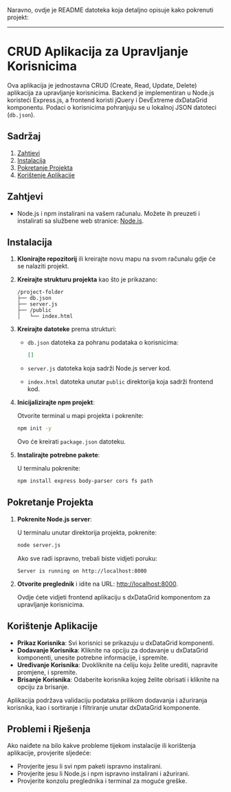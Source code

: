 Naravno, ovdje je README datoteka koja detaljno opisuje kako pokrenuti projekt:

---

# CRUD Aplikacija za Upravljanje Korisnicima

Ova aplikacija je jednostavna CRUD (Create, Read, Update, Delete) aplikacija za upravljanje korisnicima. Backend je implementiran u Node.js koristeći Express.js, a frontend koristi jQuery i DevExtreme dxDataGrid komponentu. Podaci o korisnicima pohranjuju se u lokalnoj JSON datoteci (`db.json`).

## Sadržaj

1. [Zahtjevi](#zahtjevi)
2. [Instalacija](#instalacija)
3. [Pokretanje Projekta](#pokretanje-projekta)
4. [Korištenje Aplikacije](#korištenje-aplikacije)

## Zahtjevi

- Node.js i npm instalirani na vašem računalu. Možete ih preuzeti i instalirati sa službene web stranice: [Node.js](https://nodejs.org/).

## Instalacija

1. **Klonirajte repozitorij** ili kreirajte novu mapu na svom računalu gdje će se nalaziti projekt.

2. **Kreirajte strukturu projekta** kao što je prikazano:

    ```
    /project-folder
    ├── db.json
    ├── server.js
    ├── /public
    │   └── index.html
    ```

3. **Kreirajte datoteke** prema strukturi:

    - `db.json` datoteka za pohranu podataka o korisnicima:
      ```json
      []
      ```

    - `server.js` datoteka koja sadrži Node.js server kod.

    - `index.html` datoteka unutar `public` direktorija koja sadrži frontend kod.

4. **Inicijalizirajte npm projekt**:

    Otvorite terminal u mapi projekta i pokrenite:

    ```bash
    npm init -y
    ```

    Ovo će kreirati `package.json` datoteku.

5. **Instalirajte potrebne pakete**:

    U terminalu pokrenite:

    ```bash
    npm install express body-parser cors fs path
    ```

## Pokretanje Projekta

1. **Pokrenite Node.js server**:

    U terminalu unutar direktorija projekta, pokrenite:

    ```bash
    node server.js
    ```

    Ako sve radi ispravno, trebali biste vidjeti poruku:

    ```
    Server is running on http://localhost:8000
    ```

2. **Otvorite preglednik** i idite na URL: [http://localhost:8000](http://localhost:8000).

    Ovdje ćete vidjeti frontend aplikaciju s dxDataGrid komponentom za upravljanje korisnicima.

## Korištenje Aplikacije

- **Prikaz Korisnika**: Svi korisnici se prikazuju u dxDataGrid komponenti.
- **Dodavanje Korisnika**: Kliknite na opciju za dodavanje u dxDataGrid komponenti, unesite potrebne informacije, i spremite.
- **Uređivanje Korisnika**: Dvokliknite na ćeliju koju želite urediti, napravite promjene, i spremite.
- **Brisanje Korisnika**: Odaberite korisnika kojeg želite obrisati i kliknite na opciju za brisanje.

Aplikacija podržava validaciju podataka prilikom dodavanja i ažuriranja korisnika, kao i sortiranje i filtriranje unutar dxDataGrid komponente.

## Problemi i Rješenja

Ako naiđete na bilo kakve probleme tijekom instalacije ili korištenja aplikacije, provjerite sljedeće:

- Provjerite jesu li svi npm paketi ispravno instalirani.
- Provjerite jesu li Node.js i npm ispravno instalirani i ažurirani.
- Provjerite konzolu preglednika i terminal za moguće greške.


